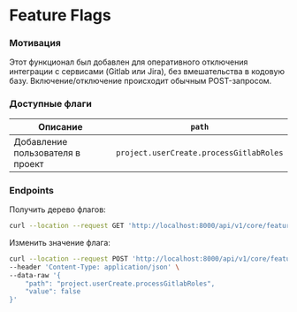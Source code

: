 # Feature Flags

### Мотивация
Этот функционал был добавлен для оперативного отключения интеграции с сервисами (Gitlab или Jira), без вмешательства в кодовую базу. Включение/отключение происходит обычным POST-запросом.

### Доступные флаги

| Описание                         | `path`                                  |
|----------------------------------|-----------------------------------------|
| Добавление пользователя в проект | `project.userCreate.processGitlabRoles` |

### Endpoints

Получить дерево флагов: 
```sh
curl --location --request GET 'http://localhost:8000/api/v1/core/featureFlags/'
```

Изменить значение флага:
```sh
curl --location --request POST 'http://localhost:8000/api/v1/core/featureFlags' \
--header 'Content-Type: application/json' \
--data-raw '{
    "path": "project.userCreate.processGitlabRoles",
    "value": false
}'
```
